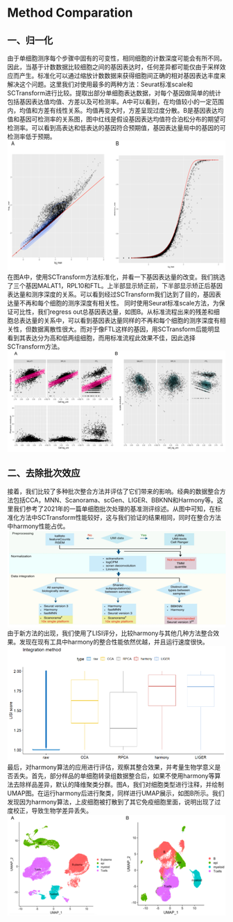 # Method Comparation
## 一、归一化
由于单细胞测序每个步骤中固有的可变性，相同细胞的计数深度可能会有所不同。因此，当基于计数数据比较细胞之间的基因表达时，任何差异都可能仅由于采样效应而产生。标准化可以通过缩放计数数据来获得细胞间正确的相对基因表达丰度来解决这个问题。这里我们对使用最多的两种方法：Seurat标准scale和SCTransform进行比较。提取出部分单细胞表达数据，对每个基因做简单的统计包括基因表达值均值、方差以及可检测率。A中可以看到，在均值较小的一定范围内，均值和方差有线性关系。均值再变大时，方差呈现过度分散。B是基因表达均值和基因可检测率的关系图，图中红线是假设基因表达均值符合泊松分布的期望可检测率。可以看到高表达和低表达的基因符合预期值，基因表达量局中的基因的可检测率低于预期。 \
![](https://github.com/MoonlightFansty/scRNA/blob/main/Method%20Comparation/Figures/1-1.png)
在图A中，使用SCTransform方法标准化，并看一下基因表达量的改变。我们挑选了三个基因MALAT1，RPL10和FTL。上半部显示矫正前，下半部显示矫正后基因表达量和测序深度的关系。可以看到经过SCTransform我们达到了目的，基因表达量不再和每个细胞的测序深度有相关性。
同时使用Seurat标准scale方法，为保证可比性，我们regress out总基因表达量，如图B。从标准流程出来的残差和细胞总表达量的关系中，可以看到基因表达量同样的不再和每个细胞的测序深度有相关性，但数据离散性很大。而对于像FTL这样的基因，用SCTransform后能明显看到其表达分为高和低两组细胞，而用标准流程此效果不佳，因此选择SCTransform方法。 \
![](https://github.com/MoonlightFansty/scRNA/blob/main/Method%20Comparation/Figures/1-2.png)

## 二、去除批次效应
接着，我们比较了多种批次整合方法并评估了它们带来的影响。经典的数据整合方法包括CCA，MNN、Scanorama、scGen、LIGER、BBKNN和Harmony等。这里我们参考了2021年的一篇单细胞批次处理的基准测评综述。从图中可知，在标准化方法中SCTransform性能较好，这与我们验证的结果相同，同时在整合方法中harmony性能占优。 \
![](https://github.com/MoonlightFansty/scRNA/blob/main/Method%20Comparation/Figures/2-1.png)
由于新方法的出现，我们使用了LISI评分，比较harmony与其他几种方法整合效果。发现在现有工具中harmony的整合性能依然优越，并且运行速度很快。 \
![](https://github.com/MoonlightFansty/scRNA/blob/main/Method%20Comparation/Figures/2-2.png) \
最后，对harmony算法的应用进行评估，观察其整合效果，并考量生物学意义是否丢失。首先，部分样品的单细胞转录组数据整合后，如果不使用harmony等算法去除样品差异，默认的降维聚类分群。图A，我们对细胞类型进行注释，并绘制UMAP图。在运行harmony后进行聚类，同样进行UMAP展示，如图B所示。我们发现因为harmony算法，上皮细胞被打散到了其它免疫细胞里面，说明出现了过度校正，导致生物学差异丢失。 \
![](https://github.com/MoonlightFansty/scRNA/blob/main/Method%20Comparation/Figures/2-3.png)
